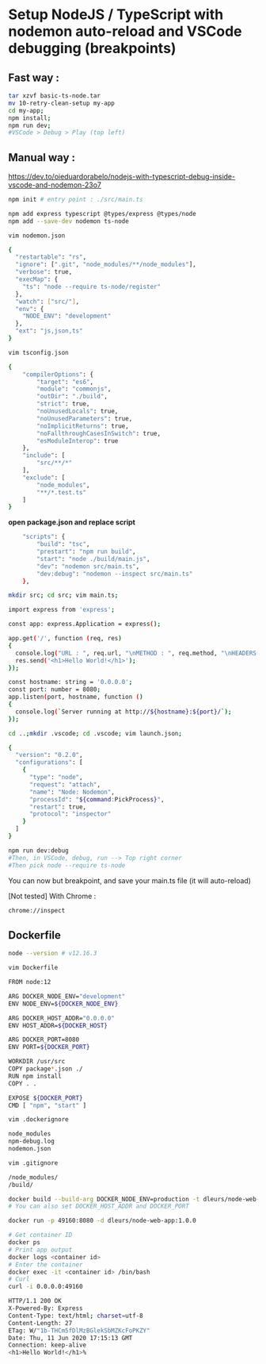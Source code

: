 # Setup NodeJS / TypeScript with nodemon auto-reload and VSCode debugging (breakpoints)


## Fast way :
```bash
tar xzvf basic-ts-node.tar
mv 10-retry-clean-setup my-app
cd my-app;
npm install;
npm run dev;
#VSCode > Debug > Play (top left) 
```

## Manual way :
https://dev.to/oieduardorabelo/nodejs-with-typescript-debug-inside-vscode-and-nodemon-23o7


```bash
npm init # entry point : ./src/main.ts
```
```bash
npm add express typescript @types/express @types/node
npm add --save-dev nodemon ts-node 
```

```bash
vim nodemon.json
```

```bash
{
  "restartable": "rs",
  "ignore": [".git", "node_modules/**/node_modules"],
  "verbose": true,
  "execMap": { 
    "ts": "node --require ts-node/register"
  },
  "watch": ["src/"],
  "env": {
    "NODE_ENV": "development"
  },
  "ext": "js,json,ts"
}
```

```bash
vim tsconfig.json
```

```bash
{
    "compilerOptions": {
        "target": "es6",
        "module": "commonjs",
        "outDir": "./build",
        "strict": true,
        "noUnusedLocals": true,
        "noUnusedParameters": true,
        "noImplicitReturns": true,
        "noFallthroughCasesInSwitch": true,
        "esModuleInterop": true
    },
    "include": [
        "src/**/*"
    ],
    "exclude": [
        "node_modules",
        "**/*.test.ts"
    ]
}
```

<strong>open package.json and replace script</strong>

```bash
    "scripts": {
        "build": "tsc",
        "prestart": "npm run build",
        "start": "node ./build/main.js",
        "dev": "nodemon src/main.ts",
        "dev:debug": "nodemon --inspect src/main.ts"
    },
```
```bash
mkdir src; cd src; vim main.ts;
```
```bash
import express from 'express';

const app: express.Application = express();

app.get('/', function (req, res)
{
  console.log("URL : ", req.url, "\nMETHOD : ", req.method, "\nHEADERS : ", req.headers);
  res.send('<h1>Hello World!</h1>');
});

const hostname: string = '0.0.0.0';
const port: number = 8080;
app.listen(port, hostname, function ()
{
  console.log(`Server running at http://${hostname}:${port}/`);
});
```
```bash
cd ..;mkdir .vscode; cd .vscode; vim launch.json;
```
```bash
{
  "version": "0.2.0",
  "configurations": [
    {
      "type": "node",
      "request": "attach",
      "name": "Node: Nodemon",
      "processId": "${command:PickProcess}",
      "restart": true,
      "protocol": "inspector"
    }
  ]
}
```

```bash
npm run dev:debug
#Then, in VSCode, debug, run --> Top right corner
#Then pick node --require ts-node
```

You can now but breakpoint, and save your main.ts file (it will auto-reload)

[Not tested] With Chrome :
```bash
chrome://inspect
```

## Dockerfile

```bash
node --version # v12.16.3
```
```bash
vim Dockerfile
```
```bash
FROM node:12

ARG DOCKER_NODE_ENV="development"
ENV NODE_ENV=${DOCKER_NODE_ENV}

ARG DOCKER_HOST_ADDR="0.0.0.0"
ENV HOST_ADDR=${DOCKER_HOST}

ARG DOCKER_PORT=8080
ENV PORT=${DOCKER_PORT}

WORKDIR /usr/src
COPY package*.json ./
RUN npm install
COPY . .

EXPOSE ${DOCKER_PORT}
CMD [ "npm", "start" ]
```
```bash
vim .dockerignore
```
```bash
node_modules
npm-debug.log
nodemon.json
```
```bash
vim .gitignore
```
```bash
/node_modules/
/build/
```
```bash
docker build --build-arg DOCKER_NODE_ENV=production -t dleurs/node-web-app:1.0.0 .
# You can also set DOCKER_HOST_ADDR and DOCKER_PORT
```
```bash
docker run -p 49160:8080 -d dleurs/node-web-app:1.0.0
```
```bash
# Get container ID
docker ps
# Print app output
docker logs <container id>
# Enter the container
docker exec -it <container id> /bin/bash
# Curl
curl -i 0.0.0.0:49160
```
```bash
HTTP/1.1 200 OK
X-Powered-By: Express
Content-Type: text/html; charset=utf-8
Content-Length: 27
ETag: W/"1b-THCm5fDlMzBGlekSbMZKcFoPKZY"
Date: Thu, 11 Jun 2020 17:15:13 GMT
Connection: keep-alive
<h1>Hello World!</h1>%  
```

